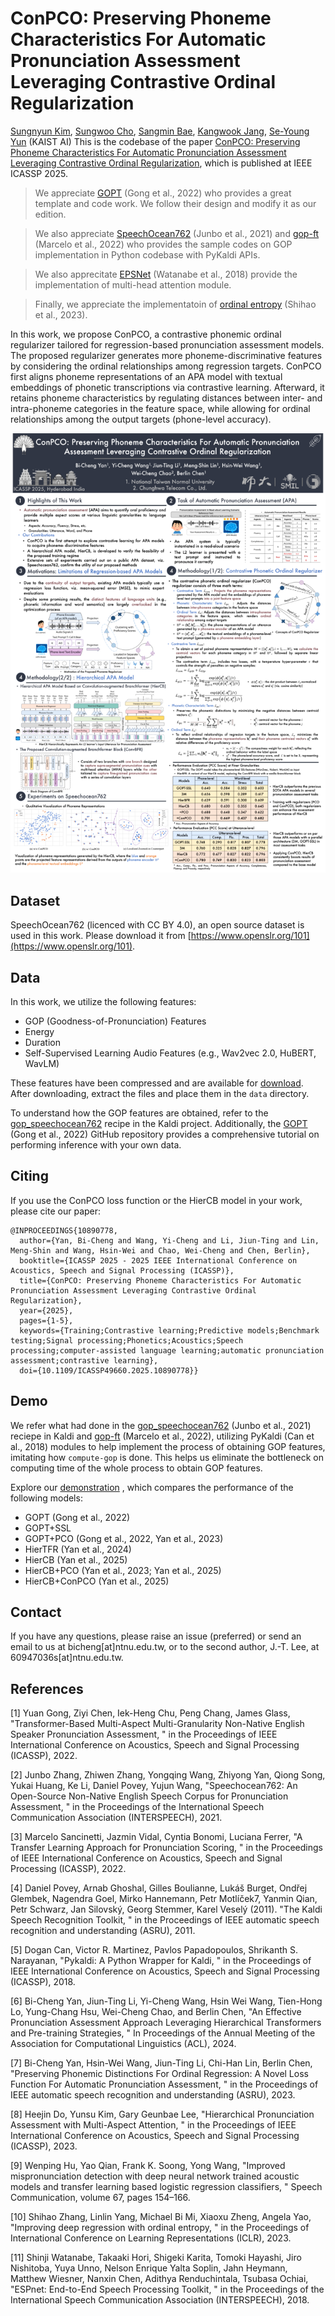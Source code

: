 # ConPCO: Preserving Phoneme Characteristics For Automatic Pronunciation Assessment Leveraging Contrastive Ordinal Regularization

[Sungnyun Kim](https://bit.ly/sungnyunkim),
[Sungwoo Cho](https://peter-sungwoocho.github.io/),
[Sangmin Bae](https://www.raymin0223.com/),
[Kangwook Jang](https://scholar.google.com/citations?user=p8GFX-sAAAAJ&hl),
[Se-Young Yun](https://fbsqkd.github.io)
(KAIST AI)
This is the codebase of the paper [ConPCO: Preserving Phoneme Characteristics For Automatic Pronunciation Assessment Leveraging Contrastive Ordinal Regularization](https://ieeexplore.ieee.org/document/10890778), which is published at IEEE ICASSP 2025.

> We appreciate [GOPT](https://github.com/YuanGongND/gopt) (Gong et al., 2022) who provides a great template and code work. We follow their design and modify it as our edition.

> We also appreciate [SpeechOcean762](https://github.com/jimbozhang/speechocean762) (Junbo et al., 2021) and [gop-ft](https://github.com/JazminVidal/gop-ft) (Marcelo et al., 2022) who provides the sample codes on GOP implementation in Python codebase with PyKaldi APIs.

> We also apprecitate [EPSNet](https://github.com/espnet/espnet) (Watanabe et al., 2018) provide the implementation of multi-head attention module.

> Finally, we appreciate the implementatoin of [ordinal entropy](https://github.com/needylove/OrdinalEntropy) (Shihao et al., 2023).

In this work, we propose ConPCO, a contrastive phonemic ordinal regularizer tailored for regression-based pronunciation assessment models. The proposed regularizer generates more phoneme-discriminative features by considering the ordinal relationships among regression targets.
ConPCO first aligns phoneme representations of an APA model with textual embeddings of phonetic transcriptions via contrastive learning. Afterward, it retains phoneme characteristics by regulating distances between inter- and intra-phoneme categories in the feature space, while allowing for ordinal relationships among the output targets (phone-level accuracy).

![The poster](figure/ICASSP_2025_ConPCO_poster_compressed.png)

## Dataset
SpeechOcean762 (licenced with CC BY 4.0), an open source dataset is used in this work. Please download it from [https://www.openslr.org/101](https://www.openslr.org/101).

## Data
In this work, we utilize the following features:

 - GOP (Goodness-of-Pronunciation) Features
 - Energy
 - Duration
 - Self-Supervised Learning Audio Features (e.g., Wav2vec 2.0, HuBERT, WavLM)

These features have been compressed and are available for [download](#). After downloading, extract the files and place them in the `data` directory.

To understand how the GOP features are obtained, refer to the [gop_speechocean762](https://github.com/kaldi-asr/kaldi/tree/master/egs/gop_speechocean762) recipe in the Kaldi project. Additionally, the [GOPT](https://github.com/YuanGongND/gopt) (Gong et al., 2022) GitHub repository provides a comprehensive tutorial on performing inference with your own data.

## Citing

If you use the ConPCO loss function or the HierCB model in your work, please cite our paper:

```
@INPROCEEDINGS{10890778,
  author={Yan, Bi-Cheng and Wang, Yi-Cheng and Li, Jiun-Ting and Lin, Meng-Shin and Wang, Hsin-Wei and Chao, Wei-Cheng and Chen, Berlin},
  booktitle={ICASSP 2025 - 2025 IEEE International Conference on Acoustics, Speech and Signal Processing (ICASSP)}, 
  title={ConPCO: Preserving Phoneme Characteristics For Automatic Pronunciation Assessment Leveraging Contrastive Ordinal Regularization}, 
  year={2025},
  pages={1-5},
  keywords={Training;Contrastive learning;Predictive models;Benchmark testing;Signal processing;Phonetics;Acoustics;Speech processing;computer-assisted language learning;automatic pronunciation assessment;contrastive learning},
  doi={10.1109/ICASSP49660.2025.10890778}}
```

## Demo

We refer what had done in the [gop_speechocean762](https://github.com/kaldi-asr/kaldi/tree/master/egs/gop_speechocean762) (Junbo et al., 2021) reciepe in Kaldi and [gop-ft](https://github.com/JazminVidal/gop-ft) (Marcelo et al., 2022), utilizing PyKaldi (Can et al., 2018) modules to help implement the process of obtaining GOP features, imitating how `compute-gop` is done. This helps us eliminate the bottleneck on computing time of the whole process to obtain GOP features.

Explore our [demonstration](#) , which compares the performance of the following models:

 - GOPT (Gong et al., 2022)
 - GOPT+SSL
 - GOPT+PCO (Gong et al., 2022, Yan et al., 2023)
 - HierTFR (Yan et al., 2024)
 - HierCB (Yan et al., 2025)
 - HierCB+PCO (Yan et al., 2023; Yan et al., 2025)
 - HierCB+ConPCO (Yan et al., 2025)

## Contact

If you have any questions, please raise an issue (preferred) or send an email to us at bicheng[at]ntnu.edu.tw, or to the second author, J.-T. Lee, at 60947036s[at]ntnu.edu.tw.

## References

[1] Yuan Gong, Ziyi Chen, Iek-Heng Chu, Peng Chang, James Glass, "Transformer-Based Multi-Aspect Multi-Granularity Non-Native English Speaker Pronunciation Assessment, " in the Proceedings of IEEE International Conference on Acoustics, Speech and Signal Processing (ICASSP), 2022.

[2] Junbo Zhang, Zhiwen Zhang, Yongqing Wang, Zhiyong Yan, Qiong Song, Yukai Huang, Ke Li, Daniel Povey, Yujun Wang, "Speechocean762: An Open-Source Non-Native English Speech Corpus for Pronunciation Assessment, " in the Proceedings of the International Speech Communication Association (INTERSPEECH), 2021.

[3] Marcelo Sancinetti, Jazmin Vidal, Cyntia Bonomi, Luciana Ferrer, "A Transfer Learning Approach for Pronunciation Scoring, " in the Proceedings of IEEE International Conference on Acoustics, Speech and Signal Processing (ICASSP), 2022.

[4] Daniel Povey, Arnab Ghoshal, Gilles Boulianne, Lukáš Burget, Ondřej Glembek, Nagendra Goel, Mirko Hannemann, Petr Motlíček7, Yanmin Qian, Petr Schwarz, Jan Silovský, Georg Stemmer, Karel Veselý (2011). "The Kaldi Speech Recognition Toolkit, " in the Proceedings of IEEE automatic speech recognition and understanding (ASRU), 2011.

[5] Dogan Can, Victor R. Martinez, Pavlos Papadopoulos, Shrikanth S. Narayanan, "Pykaldi: A Python Wrapper for Kaldi, " in the Proceedings of IEEE International Conference on Acoustics, Speech and Signal Processing (ICASSP), 2018.

[6] Bi-Cheng Yan, Jiun-Ting Li, Yi-Cheng Wang, Hsin Wei Wang, Tien-Hong Lo, Yung-Chang Hsu, Wei-Cheng Chao, and Berlin Chen, "An Effective Pronunciation Assessment Approach Leveraging Hierarchical Transformers and Pre-training Strategies, " In Proceedings of the Annual Meeting of the Association for Computational Linguistics (ACL), 2024.

[7] Bi-Cheng Yan, Hsin-Wei Wang, Jiun-Ting Li, Chi-Han Lin, Berlin Chen, "Preserving Phonemic Distinctions For Ordinal Regression: A Novel Loss Function For Automatic Pronunciation Assessment, " in the Proceedings of IEEE automatic speech recognition and understanding (ASRU), 2023.

[8] Heejin Do, Yunsu Kim, Gary Geunbae Lee, "Hierarchical Pronunciation Assessment with Multi-Aspect Attention, " in the Proceedings of IEEE International Conference on Acoustics, Speech and Signal Processing (ICASSP), 2023.

[9] Wenping Hu, Yao Qian, Frank K. Soong, Yong Wang, "Improved mispronunciation detection with deep neural network trained acoustic models and transfer learning based logistic regression classifiers, " Speech Communication, volume 67, pages 154–166.

[10] Shihao Zhang, Linlin Yang, Michael Bi Mi, Xiaoxu Zheng, Angela Yao, "Improving deep regression with ordinal entropy, " in the Proceedings of International Conference on Learning Representations (ICLR), 2023.

[11] Shinji Watanabe, Takaaki Hori, Shigeki Karita, Tomoki Hayashi, Jiro Nishitoba, Yuya Unno, Nelson Enrique Yalta Soplin, Jahn Heymann, Matthew Wiesner, Nanxin Chen, Adithya Renduchintala, Tsubasa Ochiai, "ESPnet: End-to-End Speech Processing Toolkit, " in the Proceedings of the International Speech Communication Association (INTERSPEECH), 2018.